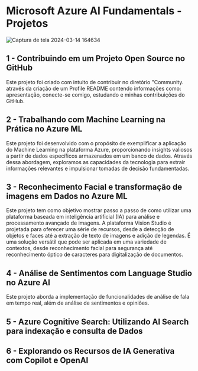 # Microsoft Azure AI Fundamentals - Projetos

![Captura de tela 2024-03-14 164634](https://github.com/GustavoBCode/Microsoft-Azure-AI-Fundamentals/assets/146696103/5cf8de07-b47f-4716-8dc1-423e88bb0e25)



## 1 - Contribuindo em um Projeto Open Source no GitHub

Este projeto foi criado com intuito de contribuir no diretório "Community. através da criação de um Profile README contendo informações como: apresentação, conecte-se comigo, estudando e minhas contribuições do GitHub.

## 2 - Trabalhando com Machine Learning na Prática no Azure ML

Este projeto foi desenvolvido com o propósito de exemplificar a aplicação do Machine Learning na plataforma Azure, proporcionando insights valiosos a partir de dados específicos armazenados em um banco de dados. Através dessa abordagem, exploramos as capacidades da tecnologia para extrair informações relevantes e impulsionar tomadas de decisão fundamentadas.

## 3 - Reconhecimento Facial e transformação de imagens em Dados no Azure ML

Este projeto tem como objetivo mostrar passo a passo de como utilizar uma plataforma baseada em inteligência artificial (IA) para análise e processamento avançado de imagens. A plataforma Vision Studio é projetada para oferecer uma série de recursos, desde a detecção de objetos e faces até a extração de texto de imagens e adição de legendas. É uma solução versátil que pode ser aplicada em uma variedade de contextos, desde reconhecimento facial para segurança até reconhecimento óptico de caracteres para digitalização de documentos.

## 4 - Análise de Sentimentos com Language Studio no Azure AI

Este projeto aborda a implementação de funcionalidades de análise de fala em tempo real, além de análise de sentimentos e opiniões.

## 5 - Azure Cognitive Search: Utilizando AI Search para indexação e consulta de Dados


## 6 -  Explorando os Recursos de IA Generativa com Copilot e OpenAI
